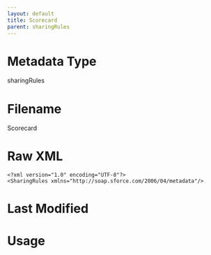 ```yaml
---
layout: default
title: Scorecard
parent: sharingRules
---
```

# Metadata Type
sharingRules


# Filename 
Scorecard


# Raw XML
```
<?xml version="1.0" encoding="UTF-8"?>
<SharingRules xmlns="http://soap.sforce.com/2006/04/metadata"/>
```


# Last Modified


# Usage

